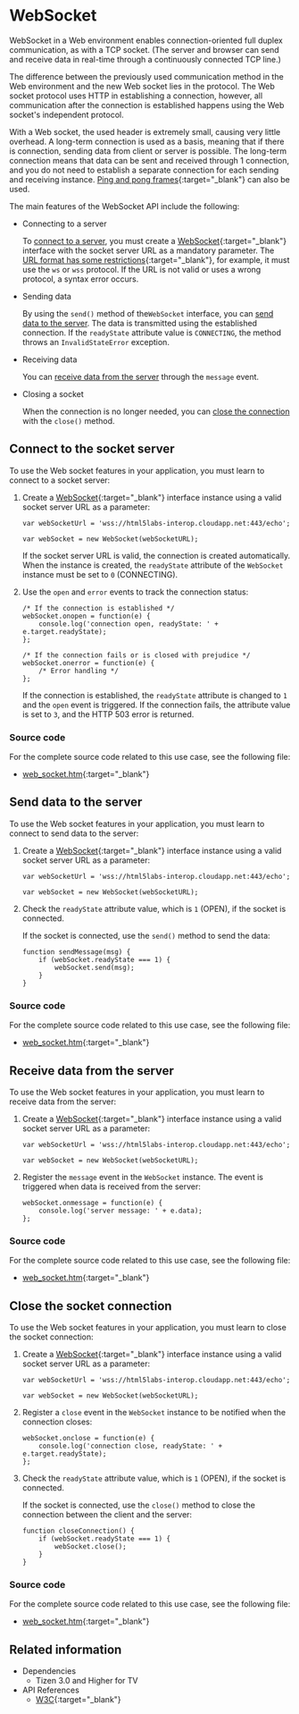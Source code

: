 # WebSocket

WebSocket in a Web environment enables connection-oriented full duplex communication, as with a TCP socket. (The server and browser can send and receive data in real-time through a continuously connected TCP line.)

The difference between the previously used communication method in the Web environment and the new  Web socket lies in the protocol. The Web socket protocol uses HTTP in establishing a connection, however, all communication after the connection is established happens using the Web socket's independent protocol.

With a Web socket, the used header is extremely small, causing very little overhead. A long-term connection is used as a basis, meaning that if there is connection, sending data from client or server is possible. The long-term connection means that data can be sent and received through 1 connection, and you do not need to establish a separate connection for each sending and receiving instance. [Ping and pong frames](https://websockets.spec.whatwg.org//#ping-and-pong-frames){:target="_blank"} can also be used.

The main features of the WebSocket API include the following:

- Connecting to a server

  To [connect to a server](#connect-to-the-socket-server), you must create a [WebSocket](https://websockets.spec.whatwg.org//#the-websocket-interface){:target="_blank"} interface with the socket server URL as a mandatory parameter. The [URL format has some restrictions](https://websockets.spec.whatwg.org//#the-websocket-interface){:target="_blank"}, for example, it must use the `ws` or `wss` protocol. If the URL is not valid or uses a wrong protocol, a syntax error occurs.

- Sending data

  By using the `send()` method of the`WebSocket` interface, you can [send data to the server](#send-data-to-the-server). The data is transmitted using the established connection. If the `readyState` attribute value is `CONNECTING`, the method throws an `InvalidStateError` exception.

- Receiving data

  You can [receive data from the server](#receive-data-from-the-server) through the `message` event.

- Closing a socket

  When the connection is no longer needed, you can [close the connection](#close-the-socket-connection) with the `close()` method.

## Connect to the socket server

To use the Web socket features in your application, you must learn to connect to a socket server:

1. Create a [WebSocket](https://websockets.spec.whatwg.org//#the-websocket-interface){:target="_blank"} interface instance using a valid socket server URL as a parameter:

   ```
   var webSocketUrl = 'wss://html5labs-interop.cloudapp.net:443/echo';

   var webSocket = new WebSocket(webSocketURL);
   ```

   If the socket server URL is valid, the connection is created automatically. When the instance is created, the `readyState` attribute of the `WebSocket` instance must be set to `0` (CONNECTING).

2. Use the `open` and `error` events to track the connection status:

   ```
   /* If the connection is established */
   webSocket.onopen = function(e) {
       console.log('connection open, readyState: ' + e.target.readyState);
   };

   /* If the connection fails or is closed with prejudice */
   webSocket.onerror = function(e) {
       /* Error handling */
   };
   ```

   If the connection is established, the `readyState` attribute is changed to `1` and the `open` event is triggered. If the connection fails, the attribute value is set to `3`, and the HTTP 503 error is returned.

### Source code

For the complete source code related to this use case, see the following file:

- [web_socket.htm](http://download.tizen.org/misc/examples/w3c_html5/communication/the_websocket_api){:target="_blank"}

## Send data to the server

To use the Web socket features in your application, you must learn to connect to send data to the server:

1. Create a [WebSocket](https://websockets.spec.whatwg.org//#the-websocket-interface){:target="_blank"} interface instance using a valid socket server URL as a parameter:

   ```
   var webSocketUrl = 'wss://html5labs-interop.cloudapp.net:443/echo';

   var webSocket = new WebSocket(webSocketURL);
   ```

2. Check the `readyState` attribute value, which is `1` (OPEN), if the socket is connected.

   If the socket is connected, use the `send()` method to send the data:

   ```
   function sendMessage(msg) {
       if (webSocket.readyState === 1) {
           webSocket.send(msg);
       }
   }
   ```

### Source code

For the complete source code related to this use case, see the following file:

- [web_socket.htm](http://download.tizen.org/misc/examples/w3c_html5/communication/the_websocket_api){:target="_blank"}

## Receive data from the server

To use the Web socket features in your application, you must learn to receive data from the server:

1. Create a [WebSocket](https://websockets.spec.whatwg.org//#the-websocket-interface){:target="_blank"} interface instance using a valid socket server URL as a parameter:

   ```
   var webSocketUrl = 'wss://html5labs-interop.cloudapp.net:443/echo';

   var webSocket = new WebSocket(webSocketURL);
   ```

2. Register the `message` event in the `WebSocket` instance. The event is triggered when data is received from the server:

   ```
   webSocket.onmessage = function(e) {
       console.log('server message: ' + e.data);
   };
   ```

### Source code

For the complete source code related to this use case, see the following file:

- [web_socket.htm](http://download.tizen.org/misc/examples/w3c_html5/communication/the_websocket_api){:target="_blank"}

## Close the socket connection

To use the Web socket features in your application, you must learn to close the socket connection:

1. Create a [WebSocket](https://websockets.spec.whatwg.org//#the-websocket-interface){:target="_blank"} interface instance using a valid socket server URL as a parameter:

   ```
   var webSocketUrl = 'wss://html5labs-interop.cloudapp.net:443/echo';

   var webSocket = new WebSocket(webSocketURL);
   ```

2. Register a `close` event in the `WebSocket` instance to be notified when the connection closes:

   ```
   webSocket.onclose = function(e) {
       console.log('connection close, readyState: ' + e.target.readyState);
   };
   ```

3. Check the `readyState` attribute value, which is `1` (OPEN), if the socket is connected.

   If the socket is connected, use the `close()` method to close the connection between the client and the server:

   ```
   function closeConnection() {
       if (webSocket.readyState === 1) {
           webSocket.close();
       }
   }
   ```

### Source code

For the complete source code related to this use case, see the following file:

- [web_socket.htm](http://download.tizen.org/misc/examples/w3c_html5/communication/the_websocket_api){:target="_blank"}

## Related information
* Dependencies
  - Tizen 3.0 and Higher for TV
* API References
  - [W3C](https://websockets.spec.whatwg.org//#the-websocket-interface){:target="_blank"}
